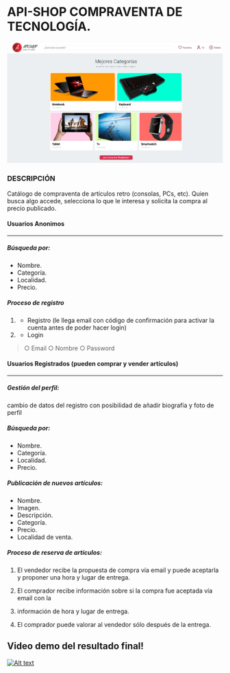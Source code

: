 #  API-SHOP COMPRAVENTA DE TECNOLOGÍA.

![Imagen del menu principal](./public/images/Main.png)

### DESCRIPCIÓN

Catálogo de compraventa de artículos retro (consolas, PCs, etc). Quien busca algo accede, selecciona lo que le interesa y solicita la compra al precio publicado.

#### Usuarios Anonimos
------------
##### Búsqueda por:
- Nombre.
- Categoría.
- Localidad.
- Precio.

##### Proceso de registro
1. -  Registro (le llega email con código de confirmación para activar la cuenta antes de poder hacer login)
2. - Login

> ○ Email ○ Nombre ○ Password


#### Usuarios Registrados (pueden comprar y vender artículos)
------------
##### Gestión del perfil:
cambio de datos del registro con posibilidad de añadir biografía y foto de perfil

##### Búsqueda por:
- Nombre.
- Categoría.
- Localidad.
- Precio.

##### Publicación de nuevos artículos:
- Nombre.
- Imagen.
- Descripción.
- Categoría.
- Precio.
- Localidad de venta.

##### Proceso de reserva de artículos:
1. El vendedor recibe la propuesta de compra vía email y puede aceptarla y proponer una  	  hora y lugar de entrega.

3. El comprador recibe información sobre si la compra fue aceptada vía email con la
4. información de hora y lugar de entrega.

6. El comprador puede valorar al vendedor sólo después de la entrega.

## Video demo del resultado final!
[![Alt text](https://img.youtube.com/vi/9Ry-4XGc1U4/0.jpg)](https://www.youtube.com/watch?v=9Ry-4XGc1U4)








